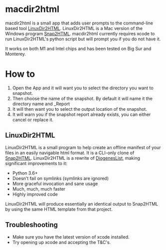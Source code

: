 # macdir2html

macdir2html is a small app that adds user prompts to the command-line based tool [LinuxDir2HTML](https://github.com/homeisfar/LinuxDir2HTML). LinuxDir2HTML is a Mac version of the Windows program [Snap2HTML](https://www.rlvision.com/snap2html/). macdir2html currently requires xcode to run LinuxDir2HTML's python script but will prompt you if you do not have it. 

It works on both M1 and Intel chips and has been tested on Big Sur and Monterey.

# How to
1. Open the App and it will want you to select the directory you want to snapshot.
2. Then choose the name of the snapshot. By default it will name it the directory name and _Report
3. It will then want you to select the output location of the snapshot.
4. It will warn you if the snapshot report already exists, you can either cancel or replace it.

## LinuxDir2HTML
LinuxDir2HTML is a small program to help create an offline manifest of your files in an easily navigable html format. It is a CLI-only clone of [Snap2HTML](https://www.rlvision.com/snap2html/). LinuxDir2HTML is a rewrite of [DiogenesList](https://github.com/ZapperDJ/DiogenesList), making significant improvements to it:

- Python 3.6+
- Doesn't fail on symlinks (symlinks are ignored)
- More graceful invocation and sane usage
- Much, much, much faster
- Highly improved code

LinuxDir2HTML will produce essentially an identical output to Snap2HTML by using the same HTML template from that project.

## Troubleshooting
- Make sure you have the latest version of xcode installed.
- Try opening up xcode and accepting the T&C's.
